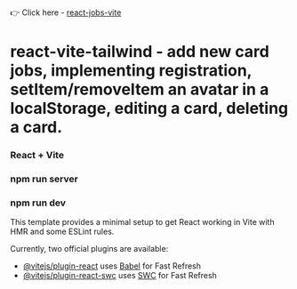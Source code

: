 👉  Click here - [react-jobs-vite]([https://classy-frangollo-cda106.netlify.app/](https://react-jobs-vite.netlify.app/))

# react-vite-tailwind - add new card jobs, implementing registration, setItem/removeItem an avatar in a localStorage, editing a card, deleting a card.

### React + Vite
### npm run server
### npm run dev

This template provides a minimal setup to get React working in Vite with HMR and some ESLint rules.

Currently, two official plugins are available:

- [@vitejs/plugin-react](https://github.com/vitejs/vite-plugin-react/blob/main/packages/plugin-react/README.md) uses [Babel](https://babeljs.io/) for Fast Refresh
- [@vitejs/plugin-react-swc](https://github.com/vitejs/vite-plugin-react-swc) uses [SWC](https://swc.rs/) for Fast Refresh
